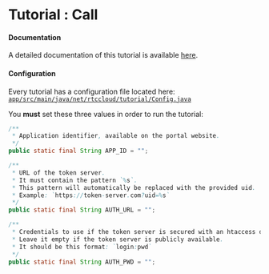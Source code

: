 # Tutorial : Call

#### Documentation

A detailed documentation of this tutorial is available [here](https://docs.sightcall.com/gd/how-to/make-a-1-1-call/).

#### Configuration

Every tutorial has a configuration file located here:  
[`app/src/main/java/net/rtccloud/tutorial/Config.java`](app/src/main/java/net/rtccloud/tutorial/Config.java)

You **must** set these three values in order to run the tutorial:

```java
/**
 * Application identifier, available on the portal website.
 */
public static final String APP_ID = "";

/**
 * URL of the token server.
 * It must contain the pattern `%s`.
 * This pattern will automatically be replaced with the provided uid.
 * Example: `https://token-server.com?uid=%s`
 */
public static final String AUTH_URL = "";

/**
 * Credentials to use if the token server is secured with an htaccess dotfile.
 * Leave it empty if the token server is publicly available.
 * It should be this format: `login:pwd`
 */
public static final String AUTH_PWD = "";
```
